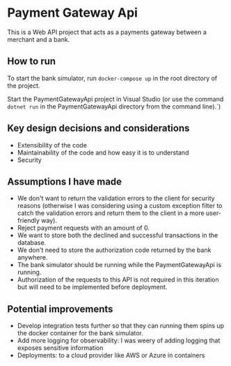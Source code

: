 # Payment Gateway Api
This is a Web API project that acts as a payments gateway between a merchant and a bank.

## How to run
To start the bank simulator, run `docker-compose up` in the root directory of the project.

Start the PaymentGatewayApi project in Visual Studio (or use the command `dotnet run` in the PaymentGatewayApi directory from the command line).`)

## Key design decisions and considerations
- Extensibility of the code
- Maintainability of the code and how easy it is to understand
- Security

## Assumptions I have made
- We don't want to return the validation errors to the client for security reasons (otherwise I was considering using a custom exception filter to catch the validation errors and return them to the client in a more user-friendly way).
- Reject payment requests with an amount of 0.
- We want to store both the declined and successful transactions in the database.
- We don't need to store the authorization code returned by the bank anywhere.
- The bank simulator should be running while the PaymentGatewayApi is running.
- Authorization of the requests to this API is not required in this iteration but will need to be implemented before deployment.

## Potential improvements
- Develop integration tests further so that they can running them spins up the docker container for the bank simulator.
- Add more logging for observability: I was weery of adding logging that exposes sensitive information
- Deployments: to a cloud provider like AWS or Azure in containers

